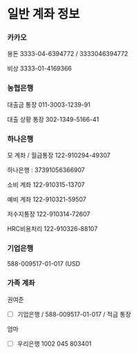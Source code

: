 # 일반 계좌 정보

### 카카오
용돈
3333-04-6394772   / 3333046394772

비상
3333-01-4169366


### 농협은행
대출금 통장
011-3003-1239-91

대출 상황 통장
302-1349-5166-41

### 하나은행
모 계좌 / 월급통장
122-910294-49307

하나은행 : 37391056366907

소비 계좌
122-910315-13707

예비 계좌
122-910321-59507

저수지통장
122-910314-72607




HRC비용처리
122-910326-88107


### 기업은행
588-009517-01-017
(USD


### 가족 계좌
권여준
- [ ] 기업은행 / 588-009517-01-017 / 적금 통장


엄마
- [ ] 우리은행 1002  045  803401